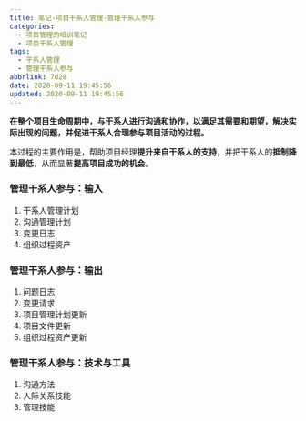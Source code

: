 ```yaml
---
title: 笔记-项目干系人管理-管理干系人参与
categories:
  - 项目管理的培训笔记
  - 项目干系人管理
tags:
  - 干系人管理
  - 管理干系人参与
abbrlink: 7d28
date: 2020-09-11 19:45:56
updated: 2020-09-11 19:45:56
---
```


**在整个项目生命周期中，与干系人进行沟通和协作，以满足其需要和期望，解决实际出现的问题，并促进干系人合理参与项目活动的过程。**

<!-- more -->

本过程的主要作用是，帮助项目经理**提升来自干系人的支持**，并把干系人的**抵制降到最低**，从而显著**提高项目成功的机会**。

### 管理干系人参与：输入

1. 干系人管理计划
2. 沟通管理计划
3. 变更日志
4. 组织过程资产

### 管理干系人参与：输出

1. 问题日志
2. 变更请求
3. 项目管理计划更新
4. 项目文件更新
5. 组织过程资产更新

### 管理干系人参与：技术与工具

1. 沟通方法
2. 人际关系技能
3. 管理技能

